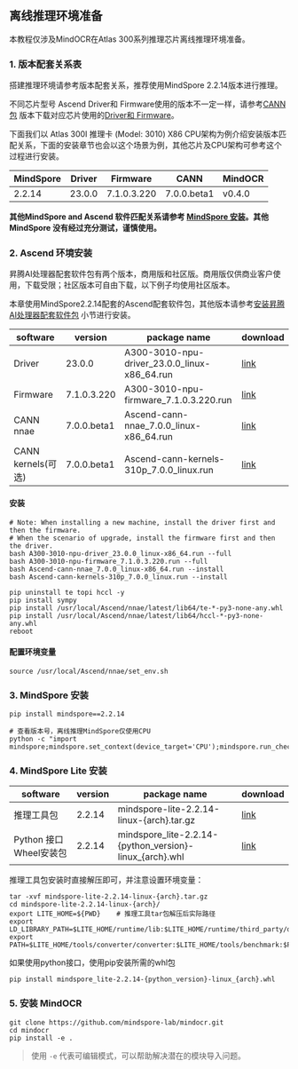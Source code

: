 ## 离线推理环境准备

本教程仅涉及MindOCR在Atlas 300系列推理芯片离线推理环境准备。

### 1. 版本配套关系表

搭建推理环境请参考版本配套关系，推荐使用MindSpore 2.2.14版本进行推理。

不同芯片型号 Ascend Driver和 Firmware使用的版本不一定一样，请参考[CANN 包](https://www.hiascend.com/developer/download/community/result?module=cann&cann=7.0.0.beta1) 版本下载对应芯片使用的[Driver和 Firmware](https://www.hiascend.com/zh/hardware/firmware-drivers/community?product=2&model=3&cann=7.0.0.beta1&driver=1.0.22.alpha)。

下面我们以 Atlas 300I 推理卡 (Model: 3010) X86 CPU架构为例介绍安装版本匹配关系，下面的安装章节也会以这个场景为例，其他芯片及CPU架构可参考这个过程进行安装。

| MindSpore | Driver | Firmware | CANN | MindOCR |
| --- | --- | --- | --- | --- |
| 2.2.14 | 23.0.0 | 7.1.0.3.220 | 7.0.0.beta1 | v0.4.0 |

**其他MindSpore and Ascend 软件匹配关系请参考 [MindSpore 安装](https://www.mindspore.cn/install)。其他 MindSpore 没有经过充分测试，谨慎使用。**

### 2. Ascend 环境安装

昇腾AI处理器配套软件包有两个版本，商用版和社区版。商用版仅供商业客户使用，下载受限；社区版本可自由下载，以下例子均使用社区版本。

本章使用MindSpore2.2.14配套的Ascend配套软件包，其他版本请参考[安装昇腾AI处理器配套软件包](https://www.mindspore.cn/install#安装昇腾ai处理器配套软件包) 小节进行安装。

| software | version | package name | download |
| --- | --- | --- | --- |
| Driver | 23.0.0 | A300-3010-npu-driver_23.0.0_linux-x86_64.run | [link](https://www.hiascend.com/en/hardware/firmware-drivers/community?product=2&model=3&cann=7.0.0.beta1&driver=1.0.22.alpha) |
| Firmware | 7.1.0.3.220 | A300-3010-npu-firmware_7.1.0.3.220.run | [link](https://www.hiascend.com/en/hardware/firmware-drivers/community?product=2&model=3&cann=7.0.0.beta1&driver=1.0.22.alpha) |
| CANN nnae | 7.0.0.beta1 | Ascend-cann-nnae_7.0.0_linux-x86_64.run | [link](https://www.hiascend.com/developer/download/community/result?module=cann&cann=7.0.0.beta1) |
| CANN kernels(可选) | 7.0.0.beta1 | Ascend-cann-kernels-310p_7.0.0_linux.run | [link](https://www.hiascend.com/developer/download/community/result?module=cann&cann=7.0.0.beta1) |

#### 安装

```shell
# Note: When installing a new machine, install the driver first and then the firmware.
# When the scenario of upgrade, install the firmware first and then the driver.
bash A300-3010-npu-driver_23.0.0_linux-x86_64.run --full
bash A300-3010-npu-firmware_7.1.0.3.220.run --full
bash Ascend-cann-nnae_7.0.0_linux-x86_64.run --install
bash Ascend-cann-kernels-310p_7.0.0_linux.run --install

pip uninstall te topi hccl -y
pip install sympy
pip install /usr/local/Ascend/nnae/latest/lib64/te-*-py3-none-any.whl
pip install /usr/local/Ascend/nnae/latest/lib64/hccl-*-py3-none-any.whl
reboot
```

#### 配置环境变量

```shell
source /usr/local/Ascend/nnae/set_env.sh
```

### 3. MindSpore 安装

```shell
pip install mindspore==2.2.14

# 查看版本号，离线推理MindSpore仅使用CPU
python -c "import mindspore;mindspore.set_context(device_target='CPU');mindspore.run_check()"
```

### 4. MindSpore Lite 安装

| software | version | package name | download |
| --- | --- | --- | --- |
| 推理工具包 | 2.2.14 | mindspore-lite-2.2.14-linux-{arch}.tar.gz | [link](https://www.mindspore.cn/lite/docs/zh-CN/master/use/downloads.html#2-2-14) |
| Python 接口 Wheel安装包 | 2.2.14 | mindspore_lite-2.2.14-{python_version}-linux_{arch}.whl | [link](https://www.mindspore.cn/lite/docs/zh-CN/master/use/downloads.html#2-2-14) |

推理工具包安装时直接解压即可，并注意设置环境变量：

```shell
tar -xvf mindspore-lite-2.2.14-linux-{arch}.tar.gz
cd mindspore-lite-2.2.14-linux-{arch}/
export LITE_HOME=${PWD}    # 推理工具tar包解压后实际路径
export LD_LIBRARY_PATH=$LITE_HOME/runtime/lib:$LITE_HOME/runtime/third_party/dnnl:$LITE_HOME/tools/converter/lib:$LD_LIBRARY_PATH
export PATH=$LITE_HOME/tools/converter/converter:$LITE_HOME/tools/benchmark:$PATH
```

如果使用python接口，使用pip安装所需的whl包

```shell
pip install mindspore_lite-2.2.14-{python_version}-linux_{arch}.whl
```

### 5. 安装 MindOCR

```shell
git clone https://github.com/mindspore-lab/mindocr.git
cd mindocr
pip install -e .
```

> 使用 `-e` 代表可编辑模式，可以帮助解决潜在的模块导入问题。
